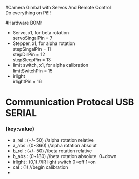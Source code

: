 #Camera Gimbal with Servos And Remote Control  
Do everything on Pi!!!

#Hardware BOM:

- Servo, x1, for beta rotation  
servoSingalPin = 7
- Stepper, x1, for alpha rotation  
stepSingalPin = 11  
stepDirPin = 12  
stepSleepPin = 13
- limit switch, x1, for alpha calibration  
limitSwitchPin = 15
- irlight  
irlightPin = 16



# Communication Protocal USB SERIAL
### (key:value)
- a_rel : (+/- 50) //alpha rotation relative 
- a_abs : (0~360) //alpha rotation absolut
- b_rel : (+/- 50) //beta rotation relative
- b_abs : (0~180) //beta rotation absolute. 0=down
- irlight : (0,1) //IR light switch 0=off 1=on
- cal : (1) //begin calibration
- 